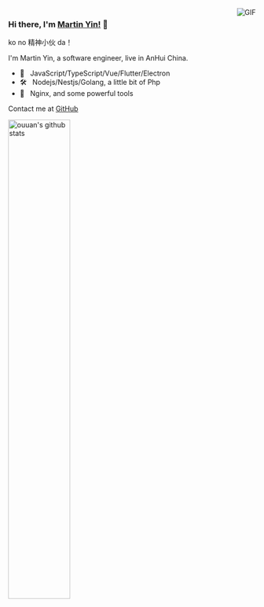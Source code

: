 
<img align="right" alt="GIF" src="https://media.giphy.com/media/SWoSkN6DxTszqIKEqv/giphy.gif" />

### Hi there, I'm [Martin Yin!](https://github.com/martin-yin) 👋 

ko no 精神小伙 da！




I'm Martin Yin, a software engineer, live in AnHui China.

- 🎁  &nbsp; JavaScript/TypeScript/Vue/Flutter/Electron
- 🛠  &nbsp; Nodejs/Nestjs/Golang, a little bit of Php
- 🚕  &nbsp; Nginx, and some powerful tools

Contact me at [GitHub](https://github.com/martin-yin)

<img align="left" alt="ouuan's github stats" width="50%" src="https://github-readme-stats.vercel.app/api?username=martin-yin&show_icons=true">

